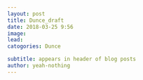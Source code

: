 ```yaml
---
layout: post
title: Dunce_draft
date: 2018-03-25 9:56
image:
lead:
catogories: Dunce

subtitle: appears in header of blog posts
author: yeah-nothing
---
```



<div class='exif_embed' data-id='7895'></div><script async src='https://embed.exif.co/exif.js'></script>

